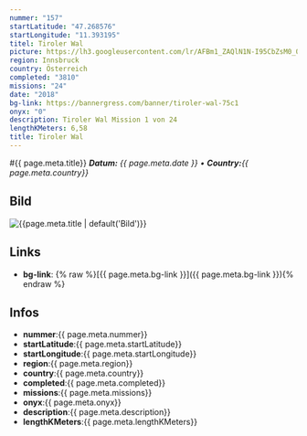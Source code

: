 ```yaml
---
nummer: "157"
startLatitude: "47.268576"
startLongitude: "11.393195"
titel: Tiroler Wal
picture: https://lh3.googleusercontent.com/lr/AFBm1_ZAQlN1N-I95CbZsM0_016GozMpQb3djgGFOD7gCyV5ko6FuKZiurRuRNDfLbRWGPE-eU7STCVg4Q324ZKcdMAgEcTgK2C-5WDk_kJ2yC-Ji_gMBlP8Z8DLIcgmfSvsjg5kPV4IjvgwDZ7ZAx39Wx910dWu3H-rQfkIsLPoUqNEkL3ZJ4J7Shz5sz3hHp-EScNKe8Gmd8GUpzupwwkKHWYJiBwt31Bo9eSBRl3gNme0AwNlq9RP6siKchXaMfvqnTFhxF6c3Rda_zIkYPOuTkOMwEp9KflJCgi93SLzgN-pfcsm8QUhRL7VnDUAKr68kqr4sGYHBMuFbc4vR8bXO7g2wytSzjOHjs6wIWM4MVfXAbZBQ60OfI-P31k-VorsxCVH3Kk5EgJkeu-tPmbBPsXMhVAH9rmBDsdV7vBWoidWa17zblnqh8d1u4dKVf0N0ImdSvG7m1hYdjq_f7FIpt6gFm8euNbVJnEw2IHoyMoLYd2gYQBUU8SN4GPPzo6cYTOSwjrzXl9FuR69ppbprLL2MkKpwhMXENQceugQa0hGQxF6IK-nHUF1x1oJuDxKRXAwbeNJACElA4QfhdgxBe9bn1XdsJ0AyvK4rKcSiN5V-3GkakgETEshwSbDjY5jQ_EcFPWcSdMqhZJ62H5yPMGnduYQL2H0jLqr_nbUW-aPbDS4ZSe7oCQq0NZeP7_6jurkF7Y8-WtVA01SIUieZkm3ydC6FDS2kBRWeOTF0HFwlEf7P-qXkNfWFXRl-cfyjUfRyRwprXr4G1sTm4R0o-GIHeEtJgBWll2LpAZMqgCJ6GBLDboek8QofG3-RIEdCr23KH7KLjQAuzzsJc5dqHlXiSHy-xGop7A0
region: Innsbruck
country: Österreich
completed: "3810"
missions: "24"
date: "2018"
bg-link: https://bannergress.com/banner/tiroler-wal-75c1
onyx: "0"
description: Tiroler Wal Mission 1 von 24
lengthKMeters: 6,58
title: Tiroler Wal
---
```


#{{ page.meta.title}}
_**Datum:** {{ page.meta.date }} • **Country:**{{ page.meta.country}}_

## Bild
![{{page.meta.title | default('Bild')}}]({{page.meta.picture}})

## Links
- **bg-link**: {% raw %}[{{ page.meta.bg-link }}]({{ page.meta.bg-link }}){% endraw %}

## Infos
- **nummer**:{{ page.meta.nummer}}
- **startLatitude**:{{ page.meta.startLatitude}}
- **startLongitude**:{{ page.meta.startLongitude}}
- **region**:{{ page.meta.region}}
- **country**:{{ page.meta.country}}
- **completed**:{{ page.meta.completed}}
- **missions**:{{ page.meta.missions}}
- **onyx**:{{ page.meta.onyx}}
- **description**:{{ page.meta.description}}
- **lengthKMeters**:{{ page.meta.lengthKMeters}}


